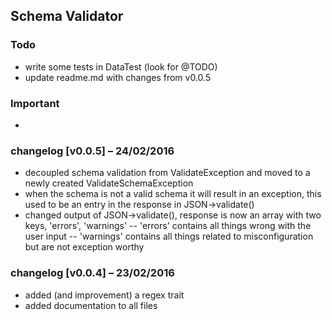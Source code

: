 ## Schema Validator

### Todo
- write some tests in DataTest (look for @TODO)
- update readme.md with changes from v0.0.5


### Important
-

### changelog [v0.0.5] – 24/02/2016
- decoupled schema validation from ValidateException and moved to a newly created ValidateSchemaException
- when the schema is not a valid schema it will result in an exception, this used to be an entry in the response in JSON->validate()
- changed output of JSON->validate(), response is now an array with two keys, 'errors', 'warnings'
-- 'errors' contains all things wrong with the user input
-- 'warnings' contains all things related to misconfiguration but are not exception worthy


### changelog [v0.0.4] – 23/02/2016
- added (and improvement) a regex trait
- added documentation to all files